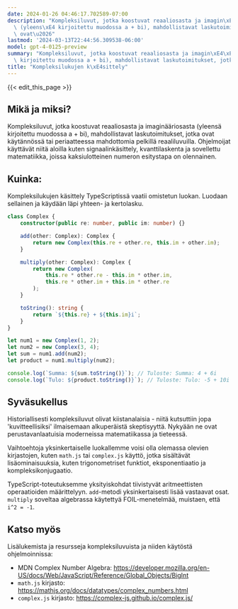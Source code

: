 ```yaml
---
date: 2024-01-26 04:46:17.702589-07:00
description: "Kompleksiluvut, jotka koostuvat reaaliosasta ja imagin\xE4\xE4riosasta\
  \ (yleens\xE4 kirjoitettu muodossa a + bi), mahdollistavat laskutoimitukset, jotka\
  \ ovat\u2026"
lastmod: '2024-03-13T22:44:56.309538-06:00'
model: gpt-4-0125-preview
summary: "Kompleksiluvut, jotka koostuvat reaaliosasta ja imagin\xE4\xE4riosasta (yleens\xE4\
  \ kirjoitettu muodossa a + bi), mahdollistavat laskutoimitukset, jotka ovat\u2026"
title: "Kompleksilukujen k\xE4sittely"
---
```


{{< edit_this_page >}}

## Mikä ja miksi?
Kompleksiluvut, jotka koostuvat reaaliosasta ja imaginääriosasta (yleensä kirjoitettu muodossa a + bi), mahdollistavat laskutoimitukset, jotka ovat käytännössä tai periaatteessa mahdottomia pelkillä reaaliluvuilla. Ohjelmoijat käyttävät niitä aloilla kuten signaalinkäsittely, kvanttilaskenta ja sovellettu matematiikka, joissa kaksiulotteinen numeron esitystapa on olennainen.

## Kuinka:
Kompleksilukujen käsittely TypeScriptissä vaatii omistetun luokan. Luodaan sellainen ja käydään läpi yhteen- ja kertolasku.

```TypeScript
class Complex {
    constructor(public re: number, public im: number) {}

    add(other: Complex): Complex {
        return new Complex(this.re + other.re, this.im + other.im);
    }

    multiply(other: Complex): Complex {
        return new Complex(
            this.re * other.re - this.im * other.im,
            this.re * other.im + this.im * other.re
        );
    }

    toString(): string {
        return `${this.re} + ${this.im}i`;
    }
}

let num1 = new Complex(1, 2);
let num2 = new Complex(3, 4);
let sum = num1.add(num2);
let product = num1.multiply(num2);

console.log(`Summa: ${sum.toString()}`); // Tuloste: Summa: 4 + 6i
console.log(`Tulo: ${product.toString()}`); // Tuloste: Tulo: -5 + 10i
```

## Syväsukellus
Historiallisesti kompleksiluvut olivat kiistanalaisia - niitä kutsuttiin jopa 'kuvitteellisiksi' ilmaisemaan alkuperäistä skeptisyyttä. Nykyään ne ovat perustavanlaatuisia moderneissa matematiikassa ja tieteessä.

Vaihtoehtoja yksinkertaiselle luokallemme voisi olla olemassa olevien kirjastojen, kuten `math.js` tai `complex.js` käyttö, jotka sisältävät lisäominaisuuksia, kuten trigonometriset funktiot, eksponentiaatio ja kompleksikonjugaatio.

TypeScript-toteutuksemme yksityiskohdat tiivistyvät aritmeettisten operaatioiden määrittelyyn. `add`-metodi yksinkertaisesti lisää vastaavat osat. `multiply` soveltaa algebrassa käytettyä FOIL-menetelmää, muistaen, että `i^2 = -1`.

## Katso myös
Lisälukemista ja resursseja kompleksiluvuista ja niiden käytöstä ohjelmoinnissa:

- MDN Complex Number Algebra: https://developer.mozilla.org/en-US/docs/Web/JavaScript/Reference/Global_Objects/BigInt
- `math.js` kirjasto: https://mathjs.org/docs/datatypes/complex_numbers.html
- `complex.js` kirjasto: https://complex-js.github.io/complex.js/
